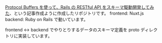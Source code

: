 [Protocol Buffers を使って、Rails の RESTful API をスキーマ駆動開発してみた](https://qiita.com/t0yohei/items/8b04bd427767c8df7465)、という記事作成ように作成したリポジトリです。
frontend: Nuxt.js
backend: Ruby on Rails
で動いています。

frontend <-> backend でやりとりするデータのスキーマ定義を proto ディレクトリに実装しています。
